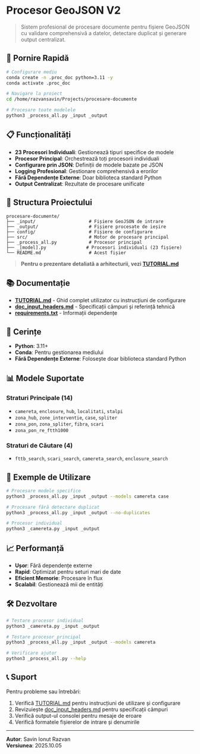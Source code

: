 # Procesor GeoJSON V2

> Sistem profesional de procesare documente pentru fișiere GeoJSON cu validare comprehensivă a datelor, detectare duplicat și generare output centralizat.

## 🚀 Pornire Rapidă

```bash
# Configurare mediu
conda create -n .proc_doc python=3.11 -y
conda activate .proc_doc

# Navigare la proiect
cd /home/razvansavin/Projects/procesare-documente

# Procesare toate modelele
python3 _process_all.py _input _output
```

## 📋 Funcționalități

- **23 Procesori Individuali**: Gestionează tipuri specifice de modele
- **Procesor Principal**: Orchestrează toți procesorii individuali
- **Configurare prin JSON**: Definiții de modele bazate pe JSON
- **Logging Profesional**: Gestionare comprehensivă a erorilor
- **Fără Dependențe Externe**: Doar biblioteca standard Python
- **Output Centralizat**: Rezultate de procesare unificate

## 📁 Structura Proiectului

```
procesare-documente/
├── _input/                    # Fișiere GeoJSON de intrare
├── _output/                   # Fișiere procesate de ieșire
├── config/                    # Fișiere de configurare
├── src/                       # Motor de procesare principal
├── _process_all.py            # Procesor principal
├── _[model].py               # Procesori individuali (23 fișiere)
└── README.md                  # Acest fișier
```

> **Pentru o prezentare detaliată a arhitecturii, vezi [TUTORIAL.md](TUTORIAL.md)**

## 📚 Documentație

- **[TUTORIAL.md](TUTORIAL.md)** - Ghid complet utilizator cu instrucțiuni de configurare
- **[doc_input_headers.md](doc_input_headers.md)** - Specificații câmpuri și referință tehnică
- **[requirements.txt](requirements.txt)** - Informații dependențe

## 🔧 Cerințe

- **Python**: 3.11+
- **Conda**: Pentru gestionarea mediului
- **Fără Dependențe Externe**: Folosește doar biblioteca standard Python

## 📊 Modele Suportate

### Straturi Principale (14)
- `camereta`, `enclosure`, `hub`, `localitati`, `stalpi`
- `zona_hub`, `zone_interventie`, `case`, `spliter`
- `zona_pon`, `zona_spliter`, `fibra`, `scari`
- `zona_pon_re_ftth1000`

### Straturi de Căutare (4)
- `fttb_search`, `scari_search`, `camereta_search`, `enclosure_search`

## 🎯 Exemple de Utilizare

```bash
# Procesare modele specifice
python3 _process_all.py _input _output --models camereta case

# Procesare fără detectare duplicat
python3 _process_all.py _input _output --no-duplicates

# Procesor individual
python3 _camereta.py _input _output
```

## 📈 Performanță

- **Ușor**: Fără dependențe externe
- **Rapid**: Optimizat pentru seturi mari de date
- **Eficient Memorie**: Procesare în flux
- **Scalabil**: Gestionează mii de entități

## 🛠️ Dezvoltare

```bash
# Testare procesor individual
python3 _camereta.py _input _output

# Testare procesor principal
python3 _process_all.py _input _output --models camereta

# Verificare ajutor
python3 _process_all.py --help
```

## 📞 Suport

Pentru probleme sau întrebări:
1. Verifică [TUTORIAL.md](TUTORIAL.md) pentru instrucțiuni de utilizare și configurare
2. Revizuiește [doc_input_headers.md](doc_input_headers.md) pentru specificații câmpuri
3. Verifică output-ul consolei pentru mesaje de eroare
4. Verifică formatele fișierelor de intrare și denumirile

---

**Autor**: Savin Ionut Razvan  
**Versiunea**: 2025.10.05  